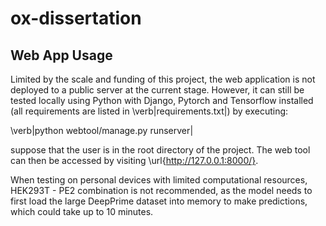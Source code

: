 # ox-dissertation

## Web App Usage

Limited by the scale and funding of this project, the web application is not deployed to a public server at the current stage. However, it can still be tested locally using Python with Django, Pytorch and Tensorflow installed (all requirements are listed in \verb|requirements.txt|) by executing:

\verb|python webtool/manage.py runserver|

suppose that the user is in the root directory of the project. The web tool can then be accessed by visiting \url{http://127.0.0.1:8000/}. 

When testing on personal devices with limited computational resources, HEK293T - PE2 combination is not recommended, as the model needs to first load the large DeepPrime dataset into memory to make predictions, which could take up to 10 minutes.
